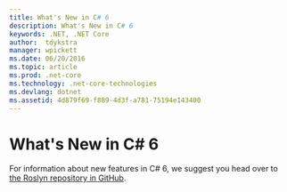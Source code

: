 ```yaml
---
title: What's New in C# 6
description: What's New in C# 6    
keywords: .NET, .NET Core
author:  tdykstra
manager: wpickett
ms.date: 06/20/2016
ms.topic: article
ms.prod: .net-core
ms.technology: .net-core-technologies
ms.devlang: dotnet
ms.assetid: 4d879f69-f889-4d3f-a781-75194e143400
---
```


# What's New in C# 6    
    
For information about new features in C# 6, we suggest you head over to [the Roslyn repository in GitHub](https://github.com/dotnet/roslyn/wiki/New-Language-Features-in-C%23-6).
